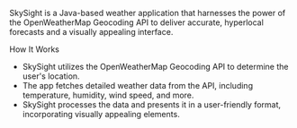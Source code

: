 SkySight is a Java-based weather application that harnesses the power of the OpenWeatherMap Geocoding API to deliver accurate, hyperlocal forecasts and a visually appealing interface.

How It Works
- SkySight utilizes the OpenWeatherMap Geocoding API to determine the user's location.
- The app fetches detailed weather data from the API, including temperature, humidity, wind speed, and more.
- SkySight processes the data and presents it in a user-friendly format, incorporating visually appealing elements.
